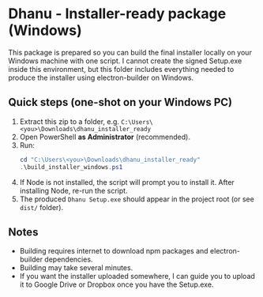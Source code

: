 
# Dhanu - Installer-ready package (Windows)

This package is prepared so you can build the final installer locally on your Windows machine with one script.
I cannot create the signed Setup.exe inside this environment, but this folder includes everything needed to produce the installer using electron-builder on Windows.

## Quick steps (one-shot on your Windows PC)
1. Extract this zip to a folder, e.g. `C:\Users\<you>\Downloads\dhanu_installer_ready`
2. Open PowerShell **as Administrator** (recommended).
3. Run:
   ```powershell
   cd "C:\Users\<you>\Downloads\dhanu_installer_ready"
   .\build_installer_windows.ps1
   ```
4. If Node is not installed, the script will prompt you to install it. After installing Node, re-run the script.
5. The produced `Dhanu Setup.exe` should appear in the project root (or see `dist/` folder).

## Notes
- Building requires internet to download npm packages and electron-builder dependencies.
- Building may take several minutes.
- If you want the installer uploaded somewhere, I can guide you to upload it to Google Drive or Dropbox once you have the Setup.exe.

